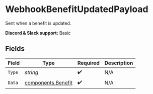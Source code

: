 # WebhookBenefitUpdatedPayload

Sent when a benefit is updated.

**Discord & Slack support:** Basic


## Fields

| Field                                                    | Type                                                     | Required                                                 | Description                                              |
| -------------------------------------------------------- | -------------------------------------------------------- | -------------------------------------------------------- | -------------------------------------------------------- |
| `Type`                                                   | *string*                                                 | :heavy_check_mark:                                       | N/A                                                      |
| `Data`                                                   | [components.Benefit](../../models/components/benefit.md) | :heavy_check_mark:                                       | N/A                                                      |